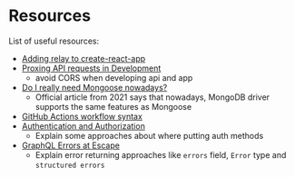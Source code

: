 # Resources

List of useful resources:

- [Adding relay to create-react-app](https://create-react-app.dev/docs/adding-relay)
- [Proxing API requests in Development](https://create-react-app.dev/docs/proxying-api-requests-in-development)
  - avoid CORS when developing api and app
- [Do I really need Mongoose nowadays?](https://www.mongodb.com/developer/languages/javascript/mongoose-versus-nodejs-driver/)
  - Official article from 2021 says that nowadays, MongoDB driver supports the same features as Mongoose
- [GitHub Actions workflow syntax](https://docs.github.com/en/actions/using-workflows/workflow-syntax-for-github-actions)
- [Authentication and Authorization](https://www.apollographql.com/docs/apollo-server/security/authentication/)
  - Explain some approaches about where putting auth methods
- [GraphQL Errors at Escape](https://escape.tech/blog/graphql-errors-the-good-the-bad-and-the-ugly/)
  - Explain error returning approaches like `errors` field, `Error` type and `structured errors`
